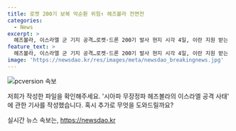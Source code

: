 ```yaml
---
title: 로켓 200기 보복 악순환 위험↑ 헤즈볼라 전면전
categories:
  - News
excerpt: >
  헤즈볼라, 이스라엘 군 기지 공격…로켓·드론 200기 발사 현지 시각 4일, 이란 지원 받는 시아파 무장단체 헤즈볼라가 이스라엘 북부 군 기지를 겨냥해 로켓과 폭발물 장착 드론 200기를 발사했다고 발표했습니다. 이는 전날 이스라엘 군의 고위 지휘관을 살해한 보복이라고 주장하며, 이에 대한 정확한 피해는 파악되지 않았지만 이스라엘 군은 대규모 보복 공습을 단행한 것으로 알려졌습니다. tension between Israel and Hezbollah Rising amid mutual attacks.
feature_text: >
  헤즈볼라, 이스라엘 군 기지 공격…로켓·드론 200기 발사 현지 시각 4일, 이란 지원 받는 시아파 무장단체 헤즈볼라가 이스라엘 북부 군 기지를 겨냥해 로켓과 폭발물 장착 드론 200기를 발사했다고 발표했습니다. 이는 전날 이스라엘 군의 고위 지휘관을 살해한 보복이라고 주장하며, 이에 대한 정확한 피해는 파악되지 않았지만 이스라엘 군은 대규모 보복 공습을 단행한 것으로 알려졌습니다. tension between Israel and Hezbollah Rising amid mutual attacks.
image: 'https://newsdao.kr/res/images/meta/newsdao_breakingnews.jpg'
---
```


<p><img src="https://newsdao.kr/res/images/meta/newsdao_breakingnews.jpg" alt="pcversion 속보" /></p>

<p>저희가 작성한 파일을 확인해주세요. '시아파 무장정파 헤즈볼라의 이스라엘 공격 사태' 에 관한 기사를 작성했습니다. 혹시 추가로 무엇을 도와드릴까요?</p>
실시간 뉴스 속보는, <a href="https://newsdao.kr" rel="dofollow">https://newsdao.kr</a>


